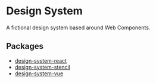 # Design System

A fictional design system based around Web Components.

## Packages

- [design-system-react](./package/design-system-react)
- [design-system-stencil](./package/design-system-stencil)
- [design-system-vue](./package/design-system-vue)
